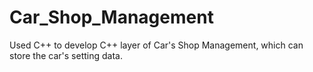 # Car_Shop_Management
Used C++ to develop C++ layer of Car's Shop Management, which can store the car's setting data.
